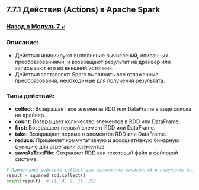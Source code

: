## 7.7.1 Действия (Actions) в Apache Spark

### [Назад в Модуль 7 ⤶](/data/Module7/readme.md)

### Описание:
- Действия инициируют выполнение вычислений, описанных преобразованиями, и возвращают результат на драйвер или записывают 
его во внешний источник.  
- Действия заставляют Spark выполнить все отложенные преобразования, необходимые для получения результата.  

### Типы действий:  
- **collect:** Возвращает все элементы RDD или DataFrame в виде списка на драйвер.  
- **count:** Возвращает количество элементов в RDD или DataFrame.  
- **first:** Возвращает первый элемент RDD или DataFrame.  
- **take:** Возвращает первые n элементов RDD или DataFrame.  
- **reduce:** Применяет коммутативную и ассоциативную бинарную функцию для агрегации элементов.  
- **saveAsTextFile:** Сохраняет RDD как текстовый файл в файловой системе.  

```python
# Применение действия collect для выполнения вычислений и получения результата
result = squared_rdd.collect()
print(result)  # [1, 4, 9, 16, 25]
```